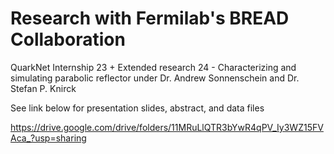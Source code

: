# Research with Fermilab's BREAD Collaboration
QuarkNet Internship 23 + Extended research 24 - Characterizing and simulating parabolic reflector under Dr. Andrew Sonnenschein and Dr. Stefan P. Knirck

See link below for presentation slides, abstract, and data files

https://drive.google.com/drive/folders/11MRuLlQTR3bYwR4qPV_Iy3WZ15FVAca_?usp=sharing
